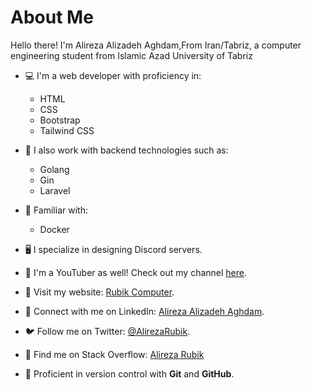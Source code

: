 # About Me

Hello there! I'm Alireza Alizadeh Aghdam,From Iran/Tabriz, a computer engineering student from Islamic Azad University of Tabriz

- 💻 I'm a web developer with proficiency in:
  - HTML
  - CSS
  - Bootstrap
  - Tailwind CSS

- 🚀 I also work with backend technologies such as:
  - Golang
  - Gin
  - Laravel

- 🐳 Familiar with:
  - Docker

- 🖥️ I specialize in designing Discord servers.

- 🎥 I'm a YouTuber as well! Check out my channel [here](https://www.youtube.com/Alireza_Rubik).

- 🔗 Visit my website: [Rubik Computer](https://www.rubikcomputer.ir).

- 🔗 Connect with me on LinkedIn: [Alireza Alizadeh Aghdam](https://www.linkedin.com/in/alireza-alizadeh-aghdam-ab2663228/).

- 🐦 Follow me on Twitter: [@AlirezaRubik](https://twitter.com/AlirezaRubik).

- 🔗 Find me on Stack Overflow: [Alireza Rubik](https://stackoverflow.com/users/15741026/alireza-rubik)

- 💼 Proficient in version control with **Git** and **GitHub**.
